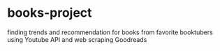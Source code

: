 # books-project
finding trends and recommendation for books from favorite booktubers using Youtube API and web scraping Goodreads
